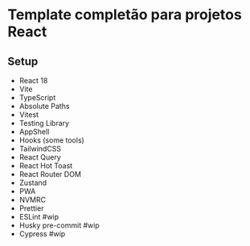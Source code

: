 # Template completão para projetos React

## Setup
- React 18
- Vite
- TypeScript
- Absolute Paths
- Vitest
- Testing Library
- AppShell
- Hooks (some tools)
- TailwindCSS
- React Query
- React Hot Toast
- React Router DOM
- Zustand
- PWA
- NVMRC
- Prettier
- ESLint #wip
- Husky pre-commit #wip
- Cypress #wip
